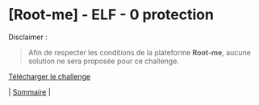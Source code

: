 # [Root-me] - ELF - 0 protection

Disclaimer :
> Afin de respecter les conditions de la plateforme **Root-me**, aucune solution ne sera proposée pour ce challenge.

[Télécharger le challenge](https://www.root-me.org/fr/Challenges/Cracking/ELF-0-protection)

| [Sommaire](../../../README.md) |